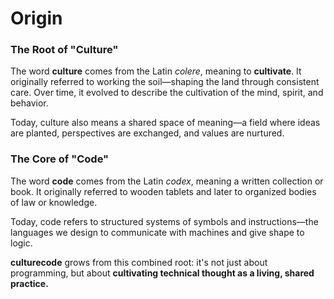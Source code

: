 # Origin

### The Root of "Culture"

The word **culture** comes from the Latin *colere*, meaning to **cultivate**.
It originally referred to working the soil—shaping the land through consistent
care. Over time, it evolved to describe the cultivation of the mind, spirit,
and behavior.

Today, culture also means a shared space of meaning—a field where ideas are
planted, perspectives are exchanged, and values are nurtured.

### The Core of "Code"

The word **code** comes from the Latin *codex*, meaning a written collection or
book. It originally referred to wooden tablets and later to organized bodies of
law or knowledge.

Today, code refers to structured systems of symbols and instructions—the
languages we design to communicate with machines and give shape to logic.

**culturecode** grows from this combined root: it's not just about programming,
but about **cultivating technical thought as a living, shared practice.**
